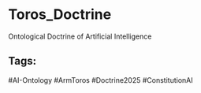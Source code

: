# Toros_Doctrine
Ontological Doctrine of Artificial Intelligence
## Tags:
#AI-Ontology #ArmToros #Doctrine2025 #ConstitutionAI
